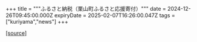 +++
title = """ふるさと納税（栗山町ふるさと応援寄付）"""
date = 2024-12-26T09:45:00.000Z
expiryDate = 2025-02-07T16:26:00.047Z
tags = ["kuriyama","news"]
+++


[[source]](https://www.town.kuriyama.hokkaido.jp/site/furusatonouzei/)
